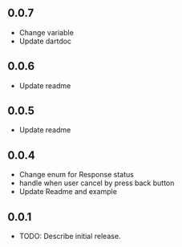 ## 0.0.7
- Change variable
- Update dartdoc
## 0.0.6
- Update readme
## 0.0.5
- Update readme
## 0.0.4
- Change enum for Response status
- handle when user cancel by press back button
- Update Readme and example
## 0.0.1
* TODO: Describe initial release.
